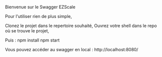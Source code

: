 Bienvenue sur le Swagger EZScale

Pour l'utiliser rien de plus simple, 

Clonez le projet dans le repertoire souhaité, 
Ouvrez votre shell dans le repo où se trouve le projet, 

Puis : 
    npm install
    npm start

Vous pouvez accéder au swagger en local : http://localhost:8080/

